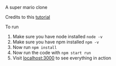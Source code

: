 A super mario clone

Credits to this [tutorial](https://www.youtube.com/playlist?list=PLS8HfBXv9ZWWe8zXrViYbIM2Hhylx8DZx)

To run

1. Make sure you have node installed ```node -v```
2. Make sure you have npm installed ```npm -v```
3. Now run ```npm install```
4. Now run the code with ```npm start run```
5. Visit [localhost:3000](http://localhost:3000) to see everything in action

